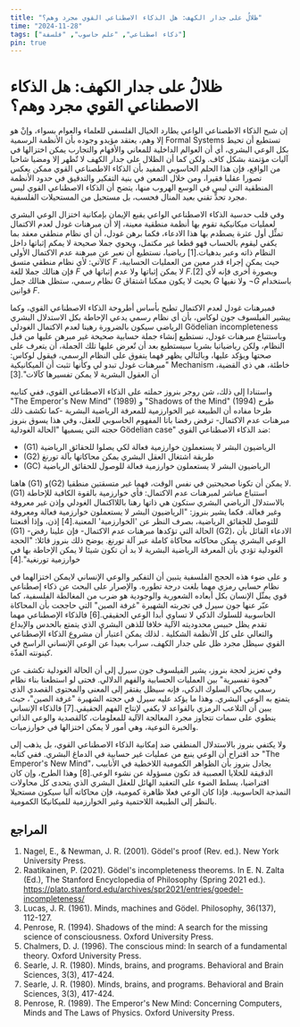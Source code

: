 ```yaml
---
title: "ظلالُ على جدار الكهف: هل الذكاء الاصطناعي القوي مجرد وهم؟"
time: "2024-11-28"
tags: ["ذكاء اصطناعي", "علم حاسوب", "فلسفة"]
pin: true
---
```



# ظلالُ على جدار الكهف: هل الذكاء الاصطناعي القوي مجرد وهم؟

إن شبح الذكاء الاطصناعي الواعي يطارد الخيال الفلسفي للعلماء والعوام بسواء، وإنْ هو إلا وهم، يعتقد مؤيدو وجوده بأن الأنظمة الرسمية Formal Systems تستطيع أن تحيط بكل الوعي البشري، أي أن العوالم الداخلية للمعاني والأفهام والتجارب يمكن اختزالها في آليات مؤتمتة بشكل كاف. ولكن كما أن الظلال على جدار الكهف لا تٌظهر إلا ومضيا شاحبا من الواقع، فإن هذا الحلم الحاسوبي المفيد بأن الذكاء الاطصناعي القوي ممكن يعكس تصورا عقليا فقيرا، ومن خلال التمعن في بنية التفكير والتدقيق في حدود الأنظمة المنطقية التي ليس في الوسع الهروب منها، يتضح أن الذكاء الاصطناعي القوي ليس مجرد تحدٍّ تقني بعيد المنال فحسب، بل مستحيل من المستحيلات الفلسفية.

وفي قلب حدسية الذكاء الاصطناعي الواعي يقبع الإيمان بإمكانية اختزال الوعي البشري لعمليات ميكانيكية تقوم بها أنظمة منطقية معينة، إلا أن مبرهنات غودل لعدم الاكتمال تمثِّل أول عثرة يصطدم بها هذا الادعاء، فكما برهن غودل، أن أي نظام منطقي معقد بما يكفي ليقوم بالحساب فهو قطعا غير مكتمل، ويحوي جملا صحيحة لا يمكم إثباتها داخل النظام ذاته وعبر بدهيات.[1] رياضيا، نستطيع أن نعبر عن مبرهنة عدم الاكتمال الأولى كالآتي: لأي نظام منطقي متسق $F$ حيث يمكن إجراء قدر معين من العمليات الحسابية، فإن هنالك جملا للغة $F$ لا يمكن إثباتها ولا عدم إثباتها في $F$.[2] وبصورة أخرى فإنه لأي نظام رسمي، ستظل هنالك جمل $G$ بحيث لا يكون ممكنا اشتقاق $G$ ولا نفيها $\neg G$ باستخدام قوانين $F$.

فمبرهنات غودل لعدم الاكتمال تطيح بأساس أطروحة الذكاء الاصطناعي القوي، وكما ييشير الفيلسوف جون لوكاس، بأن أي نظام رسمي يدعي الإحاطة بكل الاستدلال البشري الرياضي سيكون بالضرورة رهينا لعدم الاكتمال الغودلي Gödelian incompleteness وباستتباع مبرهنات غودل، نستطيع إنشاء جملة حسابية صحيحة غير مبرهن عليها من قبل النظام، ولكن رياضياتيا بشريا سيستطيع بعد أن تٌعرض عليها تلك الجملة، أن يتعرف على صحتها ويؤكد عليها، وبالتالي يظهر فهما يتفوق على النظام الرسمي، فيقول لوكاس: "مبرهنات غودل تبدو لي وكأنها تثبت أن الميكانيكية Mechanism خاطئة، هي ذي القضية، أن العقول البشرية لا يمكن تفسيرها كآلات".[3]

واستنادا إلى ذلك، شن روجر بنروز حملته على الذكاء الاصطناعي القوي، ففي كتابيه "The Emperor's New Mind" (1989) و "Shadows of the Mind" (1994) طرح طرحا مفاده أن الطبيعة غير الخوارزمية للمعرفة الرياضية البشرية -كما تكشف ذلك مبرهنات عدم الاكتمال- ترفض رفضا باتا المفهوم الحاسوبي للعقل، وفي هذا يسوق بنروز حجته التي يسميها "الحالة الغودلية Gödelian case" ضد الذكاء الاصطناعي القوي:

 - (G1) الرياضيون البشر لا يستعملون خوارزمية فعالة لكي يصلوا للحقائق الرياضية
 - (G2) طريقة اشتغال العقل البشري يمكن محاكاتها بآلة تورنغ
 - (GC) الرياضيون البشر لا يستعملون خوارزمية فعالة للوصول للحقائق الرياضية

هاهنا (G1) و(G2) لا يمكن أن تكونا صحيحتين في نفس الوقت، فهما غير متسقتين منطقيا. (G1) استتباع مباشر لمبرهنات عدم الاكتمال: فأي خوارزمية بالقوة الكافية للإحاطة بالاستدلال الرياضي البشري ستكون هي ذاتها رهنا باللااكتمال الغودلي وإذن غير معروفة وغير فعالة. فكما يشير بنروز: "الرياضيون البشر لا يستعملون خوارزمية فعالة ومعروفة للتوصل للحقائق الرياضية، بصرف النظر عن 'الخوارزمية' المعنية.[4] إذن، وإذا أقنعتنا (G1) -الحالة التي تؤكدها مبرهنات عدم الاكتمال- فإن علينا رفض (G2)، الادعاء القائل بأن الوعي البشري يمكن محاكاته محاكاة كاملة عبر آلة تورنغ. يوضح ذلك بنروز قائلا: "الحجة الغودلية تؤدي بأن المعرفة الرياضية البشرية لا بد أن تكون شيئا لا يمكن الإحاطة بها في خوارزمية تورنغية".[4]

و على ضوء هذه الحجج الفلسفية يتبين أن التفكير والوعي الإنساني لايمكن اختزالهما في نظام حسابي رمزي مهما بلغت درجة تطوره. والإصرار على البحث عن ذكاء إصطناعي قوي يمثّل الإنسان بكل أبعاده الشعورية والوجودية هو ضرب من المغالطة الفلسفية، كما عبّر عنها جون سيرل في تجربته الشهيرة "غرفة الصين" التي حاججت بأن المحاكاة الحاسوبية للسلوك الذكي لا تساوي أبدا الوعي الحقيقي.[6] فالذكاء الإصطناعي مهما تقدم يظل حبيس محدوديته الآلية خلافا للذهن البشري الذي يتمتع بالحدس والإبداع والتعالي على كل الأنظمة الشكلية . لذلك يمكن اعتبار أن مشروع الذكاء الإصطناعي القوي سيظل مجرد ظل على جدار الكهف، سراب بعيدا عن الوعي الإنساني الراسخ في كينونته الفذّة.

وفي تعزيز لحجة بنروز، يشير الفيلسوف جون سيرل إلى أن الحالة الغودلية تكشف عن "فجوة تفسيرية" بين العمليات الحسابية والفهم الدلالي. فحتى لو استطعنا بناء نظام رسمي يحاكي السلوك الذكي، فإنه سيظل يفتقر إلى المعنى والمحتوى القصدي الذي يتمتع به الوعي البشري. وهذا ما يؤكد عليه سيرل في حجته الشهيرة "غرفة الصين"، حيث يبين أن التلاعب الرمزي بالقواعد لا يكفي لإنتاج الفهم الحقيقي.[7] فالذكاء الإنساني ينطوي على سمات تتجاوز مجرد المعالجة الآلية للمعلومات، كالقصدية والوعي الذاتي والخبرة النوعية، وهي أمور لا يمكن اختزالها في خوارزميات.

ولا يكتفي بنروز بالاستدلال المنطقي ضد إمكانية الذكاء الاصطناعي القوي، بل يذهب إلى حد اقتراح أن الوعي ينبع من عمليات غير حسابية في الدماغ البشري. ففي كتابه "The Emperor's New Mind"، يجادل بنروز بأن الظواهر الكمومية اللاخطية في الأنابيب الدقيقة للخلايا العصبية قد تكون مسؤولة عن نشوء الوعي.[8] وهذا الطرح، وإن كان افتراضيا، يسلط الضوء على التعقيد الهائل للعقل البشري الذي يتحدى كل محاولات النمذجة الحاسوبية. فإذا كان الوعي فعلا ظاهرة كمومية، فإن محاكاته آليا سيكون مستحيلا بالنظر إلى الطبيعة اللاحتمية وغير الخوارزمية للميكانيكا الكمومية.

## المراجع

1. Nagel, E., & Newman, J. R. (2001). Gödel's proof (Rev. ed.). New York University Press.
2. Raatikainen, P. (2021). Gödel's incompleteness theorems. In E. N. Zalta (Ed.), The Stanford Encyclopedia of Philosophy (Spring 2021 ed.). https://plato.stanford.edu/archives/spr2021/entries/goedel-incompleteness/
3. Lucas, J. R. (1961). Minds, machines and Gödel. Philosophy, 36(137), 112-127.
4. Penrose, R. (1994). Shadows of the mind: A search for the missing science of consciousness. Oxford University Press.
5. Chalmers, D. J. (1996). The conscious mind: In search of a fundamental theory. Oxford University Press.
6. Searle, J. R. (1980). Minds, brains, and programs. Behavioral and Brain Sciences, 3(3), 417-424.
7. Searle, J. R. (1980). Minds, brains, and programs. Behavioral and Brain Sciences, 3(3), 417-424.
8. Penrose, R. (1989). The Emperor's New Mind: Concerning Computers, Minds and The Laws of Physics. Oxford University Press.